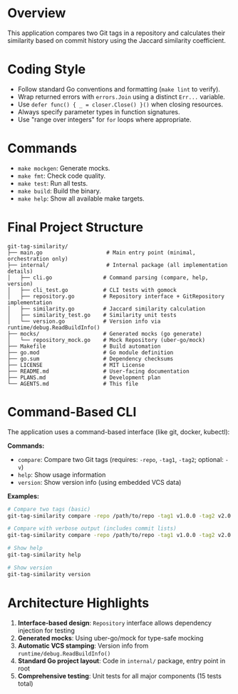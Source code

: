# Overview

This application compares two Git tags in a repository and calculates their similarity based on commit history using the Jaccard similarity coefficient.

# Coding Style

*   Follow standard Go conventions and formatting (`make lint` to verify).
*   Wrap returned errors with `errors.Join` using a distinct `Err...` variable.
*   Use `defer func() { _ = closer.Close() }()` when closing resources.
*   Always specify parameter types in function signatures.
*   Use "range over integers" for `for` loops where appropriate.

# Commands

*   `make mockgen`: Generate mocks.
*   `make fmt`: Check code quality.
*   `make test`: Run all tests.
*   `make build`: Build the binary.
*   `make help`: Show all available make targets.

# Final Project Structure

```
git-tag-similarity/
├── main.go                    # Main entry point (minimal, orchestration only)
├── internal/                  # Internal package (all implementation details)
│   ├── cli.go                # Command parsing (compare, help, version)
│   ├── cli_test.go           # CLI tests with gomock
│   ├── repository.go         # Repository interface + GitRepository implementation
│   ├── similarity.go         # Jaccard similarity calculation
│   ├── similarity_test.go    # Similarity unit tests
│   └── version.go            # Version info via runtime/debug.ReadBuildInfo()
├── mocks/                    # Generated mocks (go generate)
│   └── repository_mock.go    # Mock Repository (uber-go/mock)
├── Makefile                  # Build automation
├── go.mod                    # Go module definition
├── go.sum                    # Dependency checksums
├── LICENSE                   # MIT License
├── README.md                 # User-facing documentation
├── PLANS.md                  # Development plan
└── AGENTS.md                 # This file
```

# Command-Based CLI

The application uses a command-based interface (like git, docker, kubectl):

**Commands:**
- `compare`: Compare two Git tags (requires: `-repo`, `-tag1`, `-tag2`; optional: `-v`)
- `help`: Show usage information
- `version`: Show version info (using embedded VCS data)

**Examples:**
```bash
# Compare two tags (basic)
git-tag-similarity compare -repo /path/to/repo -tag1 v1.0.0 -tag2 v2.0.0

# Compare with verbose output (includes commit lists)
git-tag-similarity compare -repo /path/to/repo -tag1 v1.0.0 -tag2 v2.0.0 -v

# Show help
git-tag-similarity help

# Show version
git-tag-similarity version
```

# Architecture Highlights

1. **Interface-based design**: `Repository` interface allows dependency injection for testing
2. **Generated mocks**: Using uber-go/mock for type-safe mocking
3. **Automatic VCS stamping**: Version info from `runtime/debug.ReadBuildInfo()`
4. **Standard Go project layout**: Code in `internal/` package, entry point in root
5. **Comprehensive testing**: Unit tests for all major components (15 tests total)
